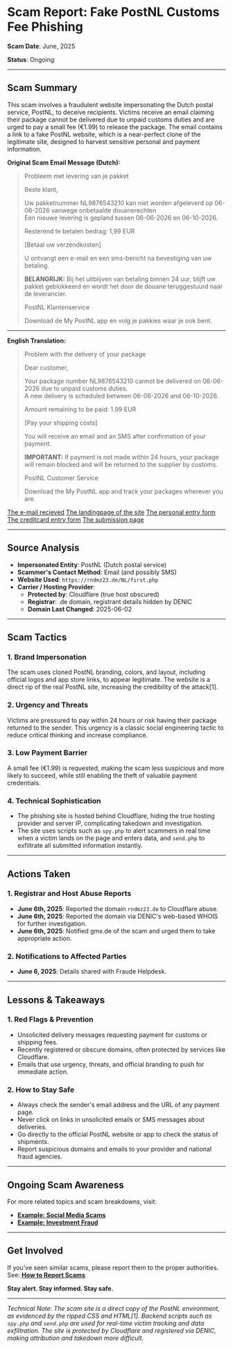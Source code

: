 # Scam Report: **Fake PostNL Customs Fee Phishing**

**Scam Date**: June, 2025

**Status**: Ongoing

---

## Scam Summary

This scam involves a fraudulent website impersonating the Dutch postal service, PostNL, to deceive recipients. Victims receive an email claiming their package cannot be delivered due to unpaid customs duties and are urged to pay a small fee (€1.99) to release the package. The email contains a link to a fake PostNL website, which is a near-perfect clone of the legitimate site, designed to harvest sensitive personal and payment information.

**Original Scam Email Message (Dutch):**
> Probleem met levering van je pakket  
>  
> Beste klant,  
>  
> Uw pakketnummer NL9876543210 kan niet worden afgeleverd op 06-06-2026 vanwege onbetaalde douanerechten  
> Een nieuwe levering is gepland tussen 06-06-2026 en 06-10-2026.  
>  
> Resterend te betalen bedrag: 1,99 EUR  
>  
> [Betaal uw verzendkosten]  
>  
> U ontvangt een e-mail en een sms-bericht na bevestiging van uw betaling.  
>  
> **BELANGRIJK:** Bij het uitblijven van betaling binnen 24 uur, blijft uw pakket geblokkeerd en wordt het door de douane teruggestuurd naar de leverancier.  
>  
> PostNL Klantenservice  
>  
> Download de My PostNL app en volg je pakkies waar je ook bent.

---

**English Translation:**
> Problem with the delivery of your package  
>  
> Dear customer,  
>  
> Your package number NL9876543210 cannot be delivered on 06-06-2026 due to unpaid customs duties.  
> A new delivery is scheduled between 06-06-2026 and 06-10-2026.  
>  
> Amount remaining to be paid: 1.99 EUR  
>  
> [Pay your shipping costs]  
>  
> You will receive an email and an SMS after confirmation of your payment.  
>  
> **IMPORTANT:** If payment is not made within 24 hours, your package will remain blocked and will be returned to the supplier by customs.  
>  
> PostNL Customer Service  
>  
> Download the My PostNL app and track your packages wherever you are.

[The e-mail recieved](https://github.com/ScamSleuth/ScamSleuth-Resource-Center/blob/main/rndmz23.de/email.png)
[The landingpage of the site](https://github.com/ScamSleuth/ScamSleuth-Resource-Center/blob/main/rndmz23.de/1-landingpage.jpeg)
[The personal entry form](https://github.com/ScamSleuth/ScamSleuth-Resource-Center/blob/main/rndmz23.de/2-personaldata_entry_form.jpeg)
[The creditcard entry form](https://github.com/ScamSleuth/ScamSleuth-Resource-Center/blob/main/rndmz23.de/3-creditcard_entry_form.jpeg)
[The submission page](https://github.com/ScamSleuth/ScamSleuth-Resource-Center/blob/main/rndmz23.de/4-submission_page.jpeg)

---

## Source Analysis

* **Impersonated Entity**: PostNL (Dutch postal service)
* **Scammer's Contact Method**: Email (and possibly SMS)
* **Website Used**: `https://rndmz23.de/NL/first.php`
* **Carrier / Hosting Provider**:
  * **Protected by**: Cloudflare (true host obscured)
  * **Registrar**: .de domain, registrant details hidden by DENIC
  * **Domain Last Changed**: 2025-06-02

---

## Scam Tactics

### 1. **Brand Impersonation**

The scam uses cloned PostNL branding, colors, and layout, including official logos and app store links, to appear legitimate. The website is a direct rip of the real PostNL site, increasing the credibility of the attack[1].

### 2. **Urgency and Threats**

Victims are pressured to pay within 24 hours or risk having their package returned to the sender. This urgency is a classic social engineering tactic to reduce critical thinking and increase compliance.

### 3. **Low Payment Barrier**

A small fee (€1.99) is requested, making the scam less suspicious and more likely to succeed, while still enabling the theft of valuable payment credentials.

### 4. **Technical Sophistication**

- The phishing site is hosted behind Cloudflare, hiding the true hosting provider and server IP, complicating takedown and investigation.
- The site uses scripts such as `spy.php` to alert scammers in real time when a victim lands on the page and enters data, and `send.php` to exfiltrate all submitted information instantly.

---

## Actions Taken

### 1. Registrar and Host Abuse Reports

* **June 6th, 2025**: Reported the domain `rndmz23.de` to Cloudflare abuse.
* **June 6th, 2025**: Reported the domain via DENIC's web-based WHOIS for further investigation.
* **June 6th, 2025**: Notified gmx.de of the scam and urged them to take appropriate action.

### 2. Notifications to Affected Parties

* **June 6, 2025**: Details shared with Fraude Helpdesk.

---

## Lessons & Takeaways

### 1. Red Flags & Prevention

* Unsolicited delivery messages requesting payment for customs or shipping fees.
* Recently registered or obscure domains, often protected by services like Cloudflare.
* Emails that use urgency, threats, and official branding to push for immediate action.

### 2. How to Stay Safe

* Always check the sender's email address and the URL of any payment page.
* Never click on links in unsolicited emails or SMS messages about deliveries.
* Go directly to the official PostNL website or app to check the status of shipments.
* Report suspicious domains and emails to your provider and national fraud agencies.

---

## Ongoing Scam Awareness

For more related topics and scam breakdowns, visit:

* [**Example: Social Media Scams**](../General/SocialMediaScam.md)
* [**Example: Investment Fraud**](../General/InvestmentFraud.md)

---

## Get Involved

If you've seen similar scams, please report them to the proper authorities.
See: [**How to Report Scams**](../General/GetInvolved.md)

**Stay alert. Stay informed. Stay safe.**

---

*Technical Note: The scam site is a direct copy of the PostNL environment, as evidenced by the ripped CSS and HTML[1]. Backend scripts such as `spy.php` and `send.php` are used for real-time victim tracking and data exfiltration. The site is protected by Cloudflare and registered via DENIC, making attribution and takedown more difficult.*
